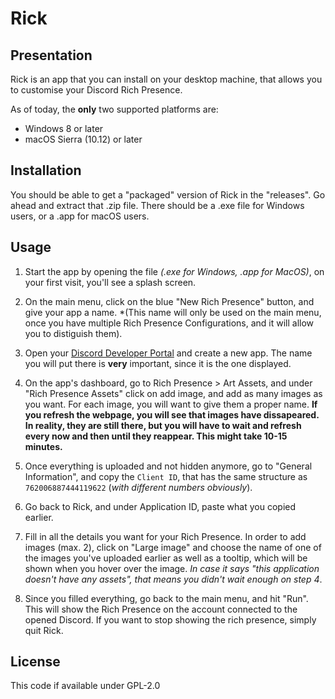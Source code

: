 # Rick
## Presentation
Rick is an app that you can install on your desktop machine, that allows you to customise your Discord Rich Presence.

As of today, the **only** two supported platforms are:
- Windows 8 or later
- macOS Sierra (10.12) or later

## Installation
You should be able to get a "packaged" version of Rick in the "releases". Go ahead and extract that .zip file. There should be a .exe file for Windows users, or a .app for macOS users.

## Usage

1. Start the app by opening the file *(.exe for Windows, .app for MacOS)*, on your first visit, you'll see a splash screen.

2. On the main menu, click on the blue "New Rich Presence" button, and give your app a name. *(This name will only be used on the main menu, once you have multiple Rich Presence Configurations, and it will allow you to distiguish them).

3. Open your [Discord Developer Portal](http://discord.com/developers/applications) and create a new app. The name you will put there is **very** important, since it is the one displayed.

4. On the app's dashboard, go to Rich Presence > Art Assets, and under "Rich Presence Assets" click on add image, and add as many images as you want. For each image, you will want to give them a proper name. **If you refresh the webpage, you will see that images have dissapeared. In reality, they are still there, but you will have to wait and refresh every now and then until they reappear. This might take 10-15 minutes.**

5. Once everything is uploaded and not hidden anymore, go to "General Information", and copy the `Client ID`, that has the same structure as `762006887444119622` (*with different numbers obviously*).

6. Go back to Rick, and under Application ID, paste what you copied earlier.

7. Fill in all the details you want for your Rich Presence. In order to add images (max. 2), click on "Large image" and choose the name of one of the images you've uploaded earlier as well as a tooltip, which will be shown when you hover over the image. *In case it says "this application doesn't have any assets", that means you didn't wait enough on step 4*.

8. Since you filled everything, go back to the main menu, and hit "Run". This will show the Rich Presence on the account connected to the opened Discord. If you want to stop showing the rich presence, simply quit Rick.


## License
This code if available under GPL-2.0